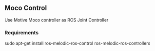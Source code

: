 ## Moco Control ##

Use Motive Moco controller as ROS Joint Controller

### Requirements ###
sudo apt-get install ros-melodic-ros-control ros-melodic-ros-controllers

